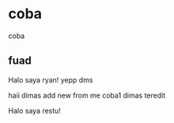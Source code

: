 # coba

coba

## fuad


Halo saya ryan!
yepp dms

haii dimas add new from me
coba1 dimas teredit

Halo saya restu!
